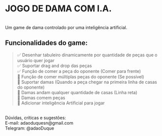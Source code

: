 # JOGO DE DAMA COM I.A.
<br />
Um game de dama controlado por uma inteligência artificial.<br/>

## Funcionalidades do game:

> :white_check_mark: Desenhar tabuleiro dinamicamente por quantidade de peças que o usuário quer jogar <br/>
> :white_check_mark: Suportar drag and drop das peças <br/>
> :white_check_mark: Função de comer a peça do oponente (Comer para frente) <br/>
> :no_entry_sign: Função de comer múltiplas peças do oponente (Se possível) <br/>
> :no_entry_sign: Suportar damas (Quando a peça chegar na primeira linha de casas do oponente) <br/>
> :no_entry_sign: Damas andam qualquer quantidade de casas (Linha reta) <br/>
> :no_entry_sign: Damas comem peças <br/>
> :no_entry_sign: Adicionar inteligência Artificial para jogar <br/>

<br />
Dúvidas, críticas e sugestões:<br>
E-mail: adaoduquesn@gmail.com<br>
Telegram: @adaoDuque <br>


